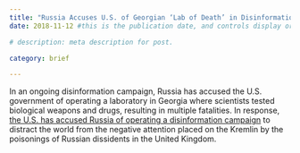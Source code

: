 ```yaml
---
title: "Russia Accuses U.S. of Georgian ‘Lab of Death’ in Disinformation Campaign"
date: 2018-11-12 #this is the publication date, and controls display order.

# description: meta description for post.

category: brief

---
```


In an ongoing disinformation campaign, Russia has accused the U.S. government of operating a laboratory in Georgia where scientists tested biological weapons and drugs, resulting in multiple fatalities. In response, [the U.S. has accused Russia of operating a disinformation campaign][link] to distract the world from the negative attention placed on the Kremlin by the poisonings of Russian dissidents in the United Kingdom. 

[link]: https://www.bbc.com/news/av/world-46157507/russian-disinformation-and-the-georgian-lab-of-death
